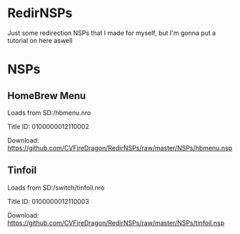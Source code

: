 # RedirNSPs
Just some redirection NSPs that I made for myself, but I'm gonna put a tutorial on here aswell

# NSPs

## HomeBrew Menu

Loads from SD:/hbmenu.nro

Title ID: 0100000012110002

Download: https://github.com/CVFireDragon/RedirNSPs/raw/master/NSPs/hbmenu.nsp

## Tinfoil

Loads from SD:/switch/tinfoil.nro

Title ID: 0100000012110003

Download: https://github.com/CVFireDragon/RedirNSPs/raw/master/NSPs/tinfoil.nsp
